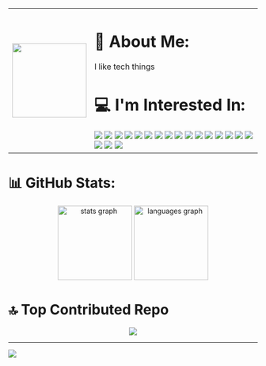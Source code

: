 <table>
  <tr>
    <td>
      <img src="https://media.tenor.com/z-a5U5rPewwAAAAM/pokedance-hanaoka.gif" width="150" />
    </td>
    <td>
      <h1>💫 About Me:</h1>
      <p>I like tech things</p>
      <h1>💻 I'm Interested In:</h1>
      <img src="https://img.shields.io/badge/c-%2300599C.svg?style=flat&logo=c&logoColor=white"/>
      <img src="https://img.shields.io/badge/c++-%2300599C.svg?style=flat&logo=c%2B%2B&logoColor=white"/>
      <img src="https://img.shields.io/badge/dart-%230175C2.svg?style=flat&logo=dart&logoColor=white"/>
      <img src="https://img.shields.io/badge/php-%23777BB4.svg?style=flat&logo=php&logoColor=white"/>
      <img src="https://img.shields.io/badge/python-3670A0?style=flat&logo=python&logoColor=ffdd54"/>
      <img src="https://img.shields.io/badge/firebase-%23039BE5.svg?style=flat&logo=firebase"/>
      <img src="https://img.shields.io/badge/.NET-5C2D91?style=flat&logo=.net&logoColor=white"/>
      <img src="https://img.shields.io/badge/express.js-%23404d59.svg?style=flat&logo=express&logoColor=%2361DAFB"/>
      <img src="https://img.shields.io/badge/mysql-4479A1.svg?style=flat&logo=mysql&logoColor=white"/>
      <img src="https://img.shields.io/badge/Adobe%20After%20Effects-9999FF.svg?style=flat&logo=Adobe%20After%20Effects&logoColor=white"/>
      <img src="https://img.shields.io/badge/adobe%20illustrator-%23FF9A00.svg?style=flat&logo=adobe%20illustrator&logoColor=white"/>
      <img src="https://img.shields.io/badge/Adobe%20Lightroom-31A8FF.svg?style=flat&logo=Adobe%20Lightroom&logoColor=white"/>
      <img src="https://img.shields.io/badge/adobe%20photoshop-%2331A8FF.svg?style=flat&logo=adobe%20photoshop&logoColor=white"/>
      <img src="https://img.shields.io/badge/Adobe%20Premiere%20Pro-9999FF.svg?style=flat&logo=Adobe%20Premiere%20Pro&logoColor=white"/>
      <img src="https://img.shields.io/badge/blender-%23F5792A.svg?style=flat&logo=blender&logoColor=white"/>
      <img src="https://img.shields.io/badge/Canva-%2300C4CC.svg?style=flat&logo=Canva&logoColor=white"/>
      <img src="https://img.shields.io/badge/git-%23F05033.svg?style=flat&logo=git&logoColor=white"/>
      <img src="https://img.shields.io/badge/GODOT-%23FFFFFF.svg?style=flat&logo=godot-engine"/>
      <img src="https://img.shields.io/badge/AMD-%23000000.svg?style=flat&logo=amd&logoColor=white"/>
    </td>
  </tr>
</table>





# 📊 GitHub Stats:
<div align="center">
  <img src="https://github-readme-stats.vercel.app/api?username=asda1-max&hide_title=false&hide_rank=false&show_icons=true&include_all_commits=true&count_private=true&disable_animations=false&theme=dracula&locale=en&hide_border=false" height="150" alt="stats graph"  />
  <img src="https://github-readme-stats.vercel.app/api/top-langs?username=asda1-max&locale=en&hide_title=false&layout=compact&card_width=320&langs_count=5&theme=dracula&hide_border=false" height="150" alt="languages graph"  />
</div>

# 🔝 Top Contributed Repo
<div align="center">
  <img src="https://github-contributor-stats.vercel.app/api?username=asda1-max&limit=5&theme=dracula&combine_all_yearly_contributions=true"  />
</div>

---
[![](https://visitcount.itsvg.in/api?id=asda1-max&icon=0&color=0)](https://visitcount.itsvg.in)

<!-- Proudly created with GPRM ( https://gprm.itsvg.in ) -->
